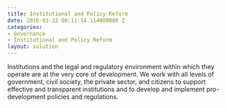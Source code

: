 ```yaml
---
title: Institutional and Policy Reform
date: 2016-01-22 00:11:14.114000000 Z
categories:
- Governance
- Institutional and Policy Reform
layout: solution
---
```


Institutions and the legal and regulatory environment within which they operate are at the very core of development. We work with all levels of government, civil society, the private sector, and citizens to support effective and transparent institutions and to develop and implement pro-development policies and regulations.
